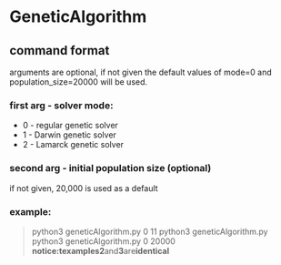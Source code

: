 # GeneticAlgorithm
## command format
arguments are optional, if not given the default values of mode=0 and population_size=20000 will be used.

### first arg - solver mode:
* 0 - regular genetic solver
* 1 - Darwin genetic solver
* 2 - Lamarck genetic solver

### second arg - initial population size (optional)
if not given, 20,000 is used as a default

### example:
> python3 geneticAlgorithm.py 0 11
> python3 geneticAlgorithm.py
> python3 geneticAlgorithm.py 0 20000
**notice:**texamples**2**and**3**are**identical**
